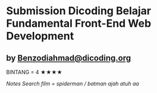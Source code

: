 # Submission Dicoding Belajar Fundamental Front-End Web Development
## by Benzodiahmad@dicoding.org

BINTANG = 4 ★★★★

*Notes*
*Search film = spiderman / batman ajah atuh aa*
